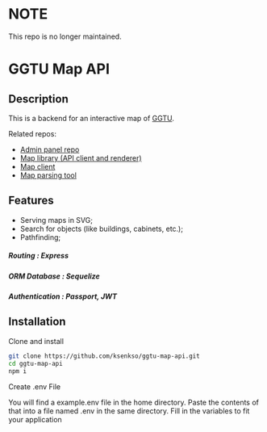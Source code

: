 # NOTE

This repo is no longer maintained.

# GGTU Map API

## Description

This is a backend for an interactive map of [GGTU](http://ggtu.ru/).

Related repos:
- [Admin panel repo](https://github.com/ksenkso/ggtu-maps-admin)
- [Map library (API client and renderer)](https://github.com/ksenkso/ggtu-map)
- [Map client](https://github.com/ksenkso/ggtu-map-client)
- [Map parsing tool](https://github.com/ksenkso/ggtu-map-tool)

## Features

- Serving maps in SVG;
- Search for objects (like buildings, cabinets, etc.);
- Pathfinding;

##### Routing         : Express
##### ORM Database    : Sequelize
##### Authentication  : Passport, JWT

## Installation

Clone and install

```bash
git clone https://github.com/ksenkso/ggtu-map-api.git
cd ggtu-map-api
npm i
```

Create .env File

You will find a example.env file in the home directory. Paste the contents of that into a file named .env in the same directory. 
Fill in the variables to fit your application

